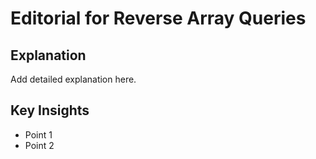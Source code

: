 # Editorial for Reverse Array Queries

## Explanation

Add detailed explanation here.

## Key Insights

- Point 1
- Point 2
